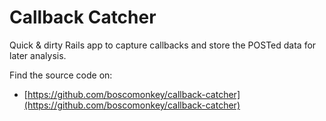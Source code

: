 # Callback Catcher

Quick & dirty Rails app to capture callbacks and store the POSTed data
for later analysis.

Find the source code on:

   * [https://github.com/boscomonkey/callback-catcher](https://github.com/boscomonkey/callback-catcher)